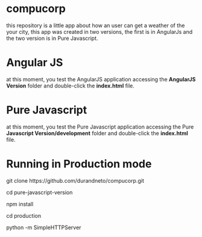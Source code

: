 # compucorp
this repository is a little app about how an user can get a weather of the your city, this app was created in two versions, the first is in AngularJs and the two version is in Pure Javascript.

# Angular JS
<p>
at this moment, you test the AngularJS application accessing the <b>AngularJS Version</b> folder and double-click the <b>index.html</b> file.
</p>


# Pure Javascript
<p>at this moment, you test the Pure Javascript application accessing the  Pure <b>Javascript Version/development</b> folder and double-click the <b>index.html</b> file.
</p>

# Running in Production mode

<p>git clone https://github.com/durandneto/compucorp.git</p>
<p>cd pure-javascript-version</p>
<p>npm install</p>
<p>cd production</p>
<p>python -m SimpleHTTPServer</p>